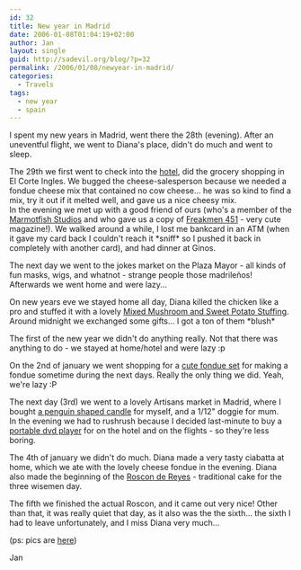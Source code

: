 ```yaml
---
id: 32
title: New year in Madrid
date: 2006-01-08T01:04:19+02:00
author: Jan
layout: single
guid: http://sadevil.org/blog/?p=32
permalink: /2006/01/08/newyear-in-madrid/
categories:
  - Travels
tags:
  - new year
  - spain
---
```

I spent my new years in Madrid, went there the 28th (evening). After an uneventful flight, we went to Diana's place, didn't do much and went to sleep.

The 29th we first went to check into the [hotel](http://www.abbahoteles.com), did the grocery shopping in El Corte Ingles. We bugged the cheese-salesperson because we needed a fondue cheese mix that contained no cow cheese... he was so kind to find a mix, try it out if it melted well, and gave us a nice cheesy mix.  
In the evening we met up with a good friend of ours (who's a member of the [Marmotfish Studios](http://www.marmotfishstudio.com/) and who gave us a copy of [Freakmen 451](http://www.marmotfishstudio.com/archivos/comics/galerias/mfs/fanzines/freakmen451/freakmen451.htm#01) - very cute magazine!). We walked around a while, I lost me bankcard in an ATM (when it gave my card back I couldn't reach it \*sniff\* so I pushed it back in completely with another card), and had dinner at Ginos.

The next day we went to the jokes market on the Plaza Mayor - all kinds of fun masks, wigs, and whatnot - strange people those madrileños! Afterwards we went home and were lazy...

On new years eve we stayed home all day, Diana killed the chicken like a pro and stuffed it with a lovely [Mixed Mushroom and Sweet Potato Stuffing](https://recipes.sadevil.org/?recipeID=27).  
Around midnight we exchanged some gifts... I got a ton of them \*blush\*

The first of the new year we didn't do anything really. Not that there was anything to do - we stayed at home/hotel and were lazy :p

On the 2nd of january we went shopping for a [cute fondue set](http://www.princess.nl/en/products/600/611/368/Classic_2-in-1_Combi_Fondue.html) for making a fondue sometime during the next days. Really the only thing we did. Yeah, we're lazy :P

The next day (3rd) we went to a lovely Artisans market in Madrid, where I bought [a penguin shaped candle](/assets/images/2006/01/IMG_1221.jpg) for myself, and a 1/12" doggie for mum.  
In the evening we had to rushrush because I decided last-minute to buy a [portable dvd player](http://www.bestbuy-int.com/default.asp?s=fichaProd&IdProductos=168&idSector=10) for on the hotel and on the flights - so they're less boring.

The 4th of january we didn't do much. Diana made a very tasty ciabatta at home, which we ate with the lovely cheese fondue in the evening. Diana also made the beginning of the [Roscon de Reyes](/assets/images/2006/01/roscon2006-me.jpg) - traditional cake for the three wisemen day.

The fifth we finished the actual Roscon, and it came out very nice! Other than that, it was really quiet that day, as it also was the the sixth... the sixth I had to leave unfortunately, and I miss Diana very much...

(ps: pics are [here](https://sadevil.org/piwigo/index.php/category/28-madrid_december_2005))

Jan

